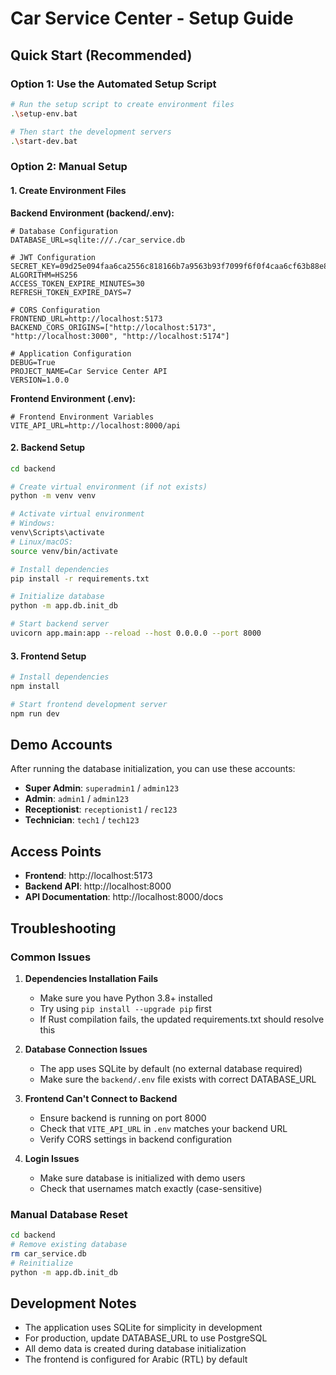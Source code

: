 # Car Service Center - Setup Guide

## Quick Start (Recommended)

### Option 1: Use the Automated Setup Script
```bash
# Run the setup script to create environment files
.\setup-env.bat

# Then start the development servers
.\start-dev.bat
```

### Option 2: Manual Setup

#### 1. Create Environment Files

**Backend Environment (backend/.env):**
```env
# Database Configuration
DATABASE_URL=sqlite:///./car_service.db

# JWT Configuration
SECRET_KEY=09d25e094faa6ca2556c818166b7a9563b93f7099f6f0f4caa6cf63b88e8d3e7
ALGORITHM=HS256
ACCESS_TOKEN_EXPIRE_MINUTES=30
REFRESH_TOKEN_EXPIRE_DAYS=7

# CORS Configuration
FRONTEND_URL=http://localhost:5173
BACKEND_CORS_ORIGINS=["http://localhost:5173", "http://localhost:3000", "http://localhost:5174"]

# Application Configuration
DEBUG=True
PROJECT_NAME=Car Service Center API
VERSION=1.0.0
```

**Frontend Environment (.env):**
```env
# Frontend Environment Variables
VITE_API_URL=http://localhost:8000/api
```

#### 2. Backend Setup
```bash
cd backend

# Create virtual environment (if not exists)
python -m venv venv

# Activate virtual environment
# Windows:
venv\Scripts\activate
# Linux/macOS:
source venv/bin/activate

# Install dependencies
pip install -r requirements.txt

# Initialize database
python -m app.db.init_db

# Start backend server
uvicorn app.main:app --reload --host 0.0.0.0 --port 8000
```

#### 3. Frontend Setup
```bash
# Install dependencies
npm install

# Start frontend development server
npm run dev
```

## Demo Accounts

After running the database initialization, you can use these accounts:

- **Super Admin**: `superadmin1` / `admin123`
- **Admin**: `admin1` / `admin123`
- **Receptionist**: `receptionist1` / `rec123`
- **Technician**: `tech1` / `tech123`

## Access Points

- **Frontend**: http://localhost:5173
- **Backend API**: http://localhost:8000
- **API Documentation**: http://localhost:8000/docs

## Troubleshooting

### Common Issues

1. **Dependencies Installation Fails**
   - Make sure you have Python 3.8+ installed
   - Try using `pip install --upgrade pip` first
   - If Rust compilation fails, the updated requirements.txt should resolve this

2. **Database Connection Issues**
   - The app uses SQLite by default (no external database required)
   - Make sure the `backend/.env` file exists with correct DATABASE_URL

3. **Frontend Can't Connect to Backend**
   - Ensure backend is running on port 8000
   - Check that `VITE_API_URL` in `.env` matches your backend URL
   - Verify CORS settings in backend configuration

4. **Login Issues**
   - Make sure database is initialized with demo users
   - Check that usernames match exactly (case-sensitive)

### Manual Database Reset
```bash
cd backend
# Remove existing database
rm car_service.db
# Reinitialize
python -m app.db.init_db
```

## Development Notes

- The application uses SQLite for simplicity in development
- For production, update DATABASE_URL to use PostgreSQL
- All demo data is created during database initialization
- The frontend is configured for Arabic (RTL) by default
